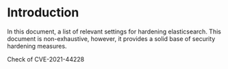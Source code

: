 # Introduction
In this document, a list of relevant settings for hardening elasticsearch.
This document is non-exhaustive, however, it provides a solid base of security hardening 
measures.

Check of CVE-2021-44228
